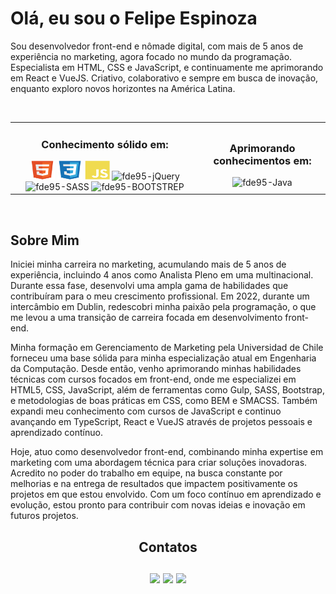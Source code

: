 <h1>
  Olá, eu sou o Felipe Espinoza
</h1>
<p>Sou desenvolvedor front-end e nômade digital, com mais de 5 anos de experiência no marketing, agora focado no mundo da programação. Especialista em HTML, CSS e JavaScript, e continuamente me aprimorando em React e VueJS. Criativo, colaborativo e sempre em busca de inovação, enquanto exploro novos horizontes na América Latina.</p>
<br/>


<div align="center">
    <table>
        <tr>
            <td align="center">
                <h3>Conhecimento sólido em:</h3>
                <img alt="fde95-HTML" height="30" width="40" src="https://raw.githubusercontent.com/devicons/devicon/master/icons/html5/html5-original.svg">
                <img alt="fde95-CSS" height="30" width="40" src="https://raw.githubusercontent.com/devicons/devicon/master/icons/css3/css3-original.svg">
                <img alt="fde95-JS" height="30" width="40" src="https://raw.githubusercontent.com/devicons/devicon/master/icons/javascript/javascript-plain.svg">
                <img alt="fde95-jQuery" height="30" width="40" src="https://cdn.jsdelivr.net/gh/devicons/devicon/icons/jquery/jquery-original.svg">
                <img alt="fde95-SASS" height="30" width="40" src="https://cdn.jsdelivr.net/gh/devicons/devicon/icons/sass/sass-original.svg">
                <img alt="fde95-BOOTSTREP" height="30" width="40" src="https://cdn.jsdelivr.net/gh/devicons/devicon/icons/bootstrap/bootstrap-original.svg">
            </td>
            <td align="center">
                <h3>Aprimorando conhecimentos em:</h3>
                <img alt="fde95-Java" height="30" width="40" src="https://cdn.jsdelivr.net/gh/devicons/devicon@latest/icons/java/java-original.svg">
            </td>
        </tr>
    </table>
</div>
<br/>

<h2>Sobre Mim</h2>
<p>Iniciei minha carreira no marketing, acumulando mais de 5 anos de experiência, incluindo 4 anos como Analista Pleno em uma multinacional. Durante essa fase, desenvolvi uma ampla gama de habilidades que contribuíram para o meu crescimento profissional. Em 2022, durante um intercâmbio em Dublin, redescobri minha paixão pela programação, o que me levou a uma transição de carreira focada em desenvolvimento front-end.</p>

<p>Minha formação em Gerenciamento de Marketing pela Universidad de Chile forneceu uma base sólida para minha especialização atual em Engenharia da Computação. Desde então, venho aprimorando minhas habilidades técnicas com cursos focados em front-end, onde me especializei em HTML5, CSS, JavaScript, além de ferramentas como Gulp, SASS, Bootstrap, e metodologias de boas práticas em CSS, como BEM e SMACSS. Também expandi meu conhecimento com cursos de JavaScript e continuo avançando em TypeScript, React e VueJS através de projetos pessoais e aprendizado contínuo.</p>

<p>Hoje, atuo como desenvolvedor front-end, combinando minha expertise em marketing com uma abordagem técnica para criar soluções inovadoras. Acredito no poder do trabalho em equipe, na busca constante por melhorias e na entrega de resultados que impactem positivamente os projetos em que estou envolvido. Com um foco contínuo em aprendizado e evolução, estou pronto para contribuir com novas ideias e inovação em futuros projetos.</p>

<h2 align="center">
  <b>Contatos</b>
  <br></br>
      <div style="display: inline_block">
      <a href="https://instagram.com/fde.95" target="_blank"><img src="https://img.shields.io/badge/Instagram-E4405F?style=for-the-badge&logo=instagram&logoColor=white" target="_blank"></a>
      <a href = "mailto:fdespinoza95@gmail.com"><img src="https://img.shields.io/badge/Gmail-D14836?style=for-the-badge&logo=gmail&logoColor=white" target="_blank"></a>
      <a href="https://www.linkedin.com/in/fde95" target="_blank"><img src="https://img.shields.io/badge/LinkedIn-0077B5?style=for-the-badge&logo=linkedin&logoColor=white" target="_blank"></a>
</h2>
